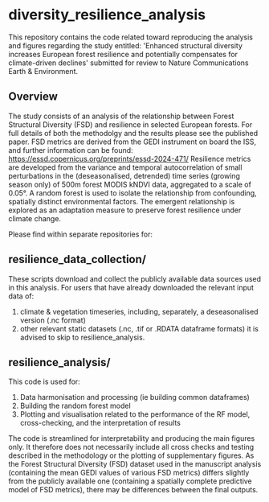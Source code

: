 # diversity_resilience_analysis

This repository contains the code related toward reproducing the analysis and figures regarding the study entitled:
'Enhanced structural diversity increases European forest resilience and potentially compensates for climate-driven declines'
submitted for review to Nature Communications Earth & Environment.

## Overview
The study consists of an analysis of the relationship between Forest Structural Diversity (FSD) and resilience in selected European forests.
For full details of both the methodolgy and the results please see the published paper.
FSD metrics are derived from the GEDI instrument on board the ISS, and further information can be found: https://essd.copernicus.org/preprints/essd-2024-471/
Resilience metrics are developed from the variance and temporal autocorrelation of small perturbations in the (deseasonalised, detrended) time series (growing season only) of 500m forest MODIS kNDVI data, aggregated to a scale of 0.05°.
A random forest is used to isolate the relationship from confounding, spatially distinct environmental factors.
The emergent relationship is explored as an adaptation measure to preserve forest resilience under climate change.

Please find within separate repositories for:

## resilience_data_collection/
These scripts download and collect the publicly available data sources used in this analysis.
For users that have already downloaded the relevant input data of:
1) climate & vegetation timeseries, including, separately, a deseasonalised version (.nc format)
2) other relevant static datasets (.nc, .tif or .RDATA dataframe formats)
it is advised to skip to resilience_analysis.

## resilience_analysis/
This code is used for:
1) Data harmonisation and processing (ie building common dataframes)
2) Building the random forest model
3) Plotting and visualisation related to the performance of the RF model, cross-checking, and the interpretation of results

The code is streamlined for interpretability and producing the main figures only. It therefore does not necessarily include all cross checks and testing described in the methodology or the plotting of supplementary figures.
As the Forest Structural Diversity (FSD) dataset used in the manuscript analysis (containing the mean GEDI values of various FSD metrics) differs slightly from the publicly available one (containing a spatially complete predictive model of FSD metrics), there may be differences between the final outputs.

